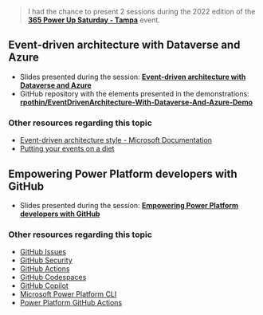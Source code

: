 > I had the chance to present 2 sessions during the 2022 edition of the [**365 Power Up Saturday - Tampa**](https://www.365powerupsaturdaytampa.com/) event.

## Event-driven architecture with Dataverse and Azure

- Slides presented during the session: [**Event-driven architecture with Dataverse and Azure**](./Event-driven%20architecture%20with%20Dataverse%20and%20Azure.pdf)
- GitHub repository with the elements presented in the demonstrations: [**rpothin/EventDrivenArchitecture-With-Dataverse-And-Azure-Demo**](https://github.com/rpothin/EventDrivenArchitecture-With-Dataverse-And-Azure-Demo)

### Other resources regarding this topic

- [Event-driven architecture style - Microsoft Documentation](https://learn.microsoft.com/en-us/azure/architecture/guide/architecture-styles/event-driven)
- [Putting your events on a diet](https://particular.net/blog/putting-your-events-on-a-diet)

## Empowering Power Platform developers with GitHub 

- Slides presented during the session: [**Empowering Power Platform developers with GitHub**](./Empowering%20Power%20Platform%20developers%20with%20GitHub.pdf)

### Other resources regarding this topic

- [GitHub Issues](https://github.com/features/issues)
- [GitHub Security](https://github.com/features/security)
- [GitHub Actions](https://github.com/features/actions)
- [GitHub Codespaces](https://github.com/features/codespaces)
- [GitHub Copilot](https://github.com/features/copilot)
- [Microsoft Power Platform CLI](https://learn.microsoft.com/en-us/power-platform/developer/cli/introduction)
- [Power Platform GitHub Actions](https://github.com/microsoft/powerplatform-actions)